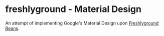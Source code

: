 # freshlyground - Material Design

An attempt of implementing Google's Material Design upon [Freshlyground Beans](../beans/README.md).

